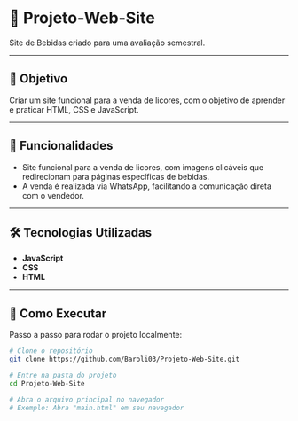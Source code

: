 # 📌 Projeto-Web-Site

Site de Bebidas criado para uma avaliação semestral.

---

## 🧠 Objetivo

Criar um site funcional para a venda de licores, com o objetivo de aprender e praticar HTML, CSS e JavaScript.

---

## 🚀 Funcionalidades

- Site funcional para a venda de licores, com imagens clicáveis que redirecionam para páginas específicas de bebidas.
- A venda é realizada via WhatsApp, facilitando a comunicação direta com o vendedor.

---

## 🛠️ Tecnologias Utilizadas

- **JavaScript**
- **CSS**
- **HTML**

---

## 🧪 Como Executar

Passo a passo para rodar o projeto localmente:

```bash
# Clone o repositório
git clone https://github.com/Baroli03/Projeto-Web-Site.git

# Entre na pasta do projeto
cd Projeto-Web-Site

# Abra o arquivo principal no navegador
# Exemplo: Abra "main.html" em seu navegador
